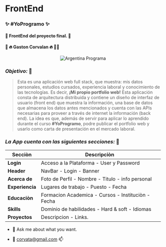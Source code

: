 # FrontEnd

###  ✨      #YoProgramo            ✨
#### 🚀 FrontEnd del proyecto final. 🚀
#### 👷 🔥   __Gaston Corvalan__  🔥 👷‍♂️  

<center>  

![Argentina Programa](https://i0.wp.com/diario-nco.com/wp-content/uploads/2021/09/Argentina-Programa-FUENTE-www.argentina.gob_.png?fit=1030%2C220&ssl=1)  

</center>  

### _Objetivo:_  📖
>
>Esta es una aplicación web full stack, que muestra: mis datos personales, estudios cursados, experiencia laboral y conocimiento de las
>tecnologías. Es decir, **¡Mi propio portfolio web!** Esta aplicación  consta de arquitectura distribuida y contiene un
>diseño de interfaz de usuario (front end) que muestra la información, una base de datos que almacena los datos antes mencionados y cuenta
>con las APIs necesarias para proveer a través de internet la información (back end). La idea es que, además de servir para aplicar lo aprendido durante 
>el curso **#YoProgramo**, podre publicar el portfolio web y usarlo como carta de presentación en el mercado laboral.  


### _La App cuenta con las siguientes secciones:_ 📁 

**Secciòn**     |    **Descripciòn**
--------------- | ------------------------------------------------------
**Login**       |   Acceso a la Plataforma - User y Password
**Header**      |   NavBar - Login - Banner
**Acerca de**   |   Foto de Perfil - Nombre - Titulo - info personal
**Experiencia** |   Lugares de trabajo - Puesto - Fecha
**Educaciòn**   |   Formacion Academica - Cursos - Instituciòn - Fecha
**Skills**      |   Dominio de habilidades - Hard & soft - Idiomas
**Proyectos**   |   Descripcion - Links.  
  
  
- 💬 Ask me about what you want.  

- :e-mail:  corvata@gmail.com 	:mailbox:  

